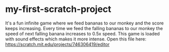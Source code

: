 # my-first-scratch-project
It's a fun infinite game where we feed bananas to our monkey and the score keeps increasing. Every time we feed the falling bananas to our monkey the speed of next falling banana increases to 0.5x speed. This game is loaded with sound effects which makes it more intense.
Open this file here: https://scratch.mit.edu/projects/746306419/editor
